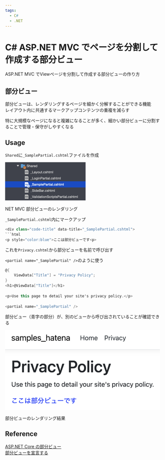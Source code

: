 ```yaml
---
tags:
  - C#
  - .NET
---
```


# C# ASP.NET MVC でページを分割して作成する部分ビュー

ASP.NET MVC でViewページを分割して作成する部分ビューの作り方

## 部分ビュー
部分ビューは、レンダリングするページを細かく分解することができる機能<br>
レイアウト内に共通するマークアップコンテンツの重複を減らす<br>

特に大規模なページになると複雑になることが多く、細かい部分ビューに分割することで管理・保守がしやすくなる<br>

## Usage

`Shared`に`_SamplePartial.cshtml`ファイルを作成

![partial](img/csharp_mvc_partial.png)

NET MVC 部分ビューのレンダリング

`_SamplePartial.cshtml`内にマークアップ

```C#
<div class="code-title" data-title="_SamplePartial.cshtml">
```html
<p style="color:blue">ここは部分ビューです<p>
```

これを`Privacy.cshtml`から部分ビューを名前で呼び出す

`<partial name="_SamplePartial" />`のように使う

```C#
@{
    ViewData["Title"] = "Privacy Policy";
}
<h1>@ViewData["Title"]</h1>

<p>Use this page to detail your site's privacy policy.</p>

<partial name="_SamplePartial" />
```

部分ビュー（青字の部分）が、別のビューから呼び出されていることが確認できる

![partial_view](img/csharp_mvc_partial_view.png)

部分ビューのレンダリング結果

## Reference
[ASP.NET Core の部分ビュー](https://learn.microsoft.com/ja-jp/aspnet/core/mvc/views/partial?view=aspnetcore-7.0)<br>
[部分ビューを宣言する](https://learn.microsoft.com/ja-jp/aspnet/core/mvc/views/partial?view=aspnetcore-7.0#declare-partial-views)<br>
